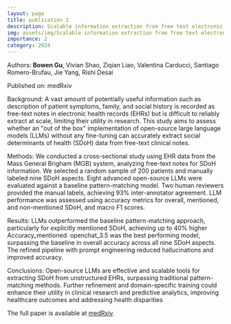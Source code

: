 ```yaml
---
layout: page
title: publication 2
description: Scalable information extraction from free text electronic health records using large language models
img: assets/img/Scalable information extraction from free text electronic health records using large language models.png
importance: 2
category: 2024
---
```


Authors: **Bowen Gu**, Vivian Shao, Ziqian Liao, Valentina Carducci, Santiago Romero-Brufau, Jie Yang, Rishi Desai

Published on: medRxiv

Background: A vast amount of potentially useful information such as description of patient symptoms, family, and social history is recorded as free-text notes in electronic health records (EHRs) but is difficult to reliably extract at scale, limiting their utility in research. This study aims to assess whether an "out of the box" implementation of open-source large language models (LLMs) without any fine-tuning can accurately extract social determinants of health (SDoH) data from free-text clinical notes.

Methods: We conducted a cross-sectional study using EHR data from the Mass General Brigham (MGB) system, analyzing free-text notes for SDoH information. We selected a random sample of 200 patients and manually labeled nine SDoH aspects. Eight advanced open-source LLMs were evaluated against a baseline pattern-matching model. Two human reviewers provided the manual labels, achieving 93% inter-annotator agreement. LLM performance was assessed using accuracy metrics for overall, mentioned, and non-mentioned SDoH, and macro F1 scores.

Results: LLMs outperformed the baseline pattern-matching approach, particularly for explicitly mentioned SDoH, achieving up to 40% higher Accuracy_mentioned. openchat_3.5 was the best performing model, surpassing the baseline in overall accuracy across all nine SDoH aspects. The refined pipeline with prompt engineering reduced hallucinations and improved accuracy.

Conclusions: Open-source LLMs are effective and scalable tools for extracting SDoH from unstructured EHRs, surpassing traditional pattern-matching methods. Further refinement and domain-specific training could enhance their utility in clinical research and predictive analytics, improving healthcare outcomes and addressing health disparities

The full paper is available at <a href="https://www.medrxiv.org/content/10.1101/2024.08.08.24311237v1">medRxiv</a>.